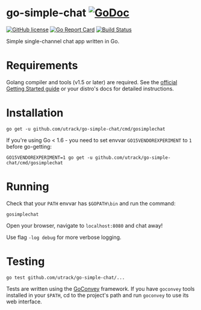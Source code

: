 # go-simple-chat [![GoDoc](https://godoc.org/github.com/utrack/go-simple-chat?status.svg)](https://godoc.org/github.com/utrack/go-simple-chat)
[![GitHub license](https://img.shields.io/badge/license-MIT-blue.svg)](https://github.com/utrack/go-simple-chat/blob/master/LICENSE)
[![Go Report Card](http://goreportcard.com/badge/utrack/go-simple-chat)](http://goreportcard.com/report/utrack/go-simple-chat)
[![Build Status](https://travis-ci.org/utrack/go-simple-chat.svg)](https://travis-ci.org/utrack/go-simple-chat)

Simple single-channel chat app written in Go.

# Requirements
Golang compiler and tools (v1.5 or later) are required. See the [official Getting Started guide](https://golang.org/doc/install) or your distro's docs for detailed instructions.

# Installation
```
go get -u github.com/utrack/go-simple-chat/cmd/gosimplechat
```
If you're using Go < 1.6 - you need to set envvar `GO15VENDOREXPERIMENT` to `1` before go-getting:
```
GO15VENDOREXPERIMENT=1 go get -u github.com/utrack/go-simple-chat/cmd/gosimplechat
```

# Running
Check that your `PATH` envvar has `$GOPATH\bin` and run the command:
```
gosimplechat
```

Open your browser, navigate to `localhost:8080` and chat away!

Use flag `-log debug` for more verbose logging.

# Testing
```
go test github.com/utrack/go-simple-chat/...
```
Tests are written using the [GoConvey](https://github.com/smartystreets/goconvey) framework. If you have `goconvey` tools installed in your `$PATH`, cd to the project's path and run `goconvey` to use its web interface.
